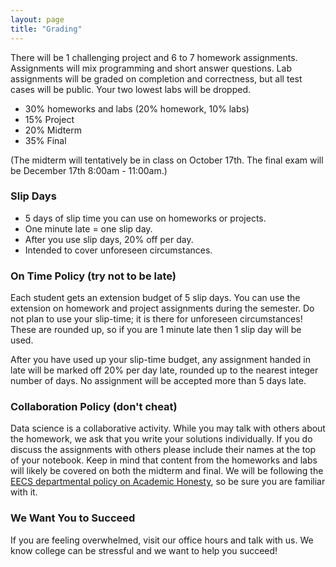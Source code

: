 ```yaml
---
layout: page
title: "Grading"
---
```


There will be 1 challenging project and 6 to 7 homework assignments. Assignments will mix programming and short answer questions. Lab assignments will be graded on completion and correctness, but all test cases will be public. Your two lowest labs will be dropped.

- 30% homeworks and labs (20% homework, 10% labs)
- 15% Project
- 20% Midterm
- 35% Final

(The midterm will tentatively be in class on October 17th. The final exam will be December 17th 8:00am - 11:00am.)

### Slip Days
- 5 days of slip time you can use on homeworks or projects.
- One minute late = one slip day.
- After you use slip days, 20% off per day.
- Intended to cover unforeseen circumstances.


### On Time Policy (try not to be late)

Each student gets an extension budget of 5 slip days. You can use the extension
on homework and project assignments during the semester. Do not plan to use
your slip-time; it is there for unforeseen circumstances! These are rounded up, so if you are
1 minute late then 1 slip day will be used.

After you have used up your slip-time budget, any assignment handed in late
will be marked off 20% per day late, rounded up to the nearest integer number
of days. No assignment will be accepted more than 5 days late.

### Collaboration Policy (don't cheat)

Data science is a collaborative activity.
While you may talk with others about the homework, we ask that you write your solutions individually.
If you do discuss the assignments with others please include their names at the top of your notebook.
Keep in mind that content from the homeworks and labs will likely be covered on both the midterm and final.
We will be following the [EECS
departmental policy on Academic
Honesty](https://eecs.berkeley.edu/resources/students/academic-dishonesty), so
be sure you are familiar with it.

### We Want You to Succeed

If you are feeling overwhelmed, visit our office hours and talk with us.
We know college can be stressful and we want to help you succeed!

